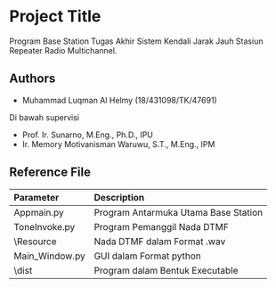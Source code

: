 
# Project Title

Program Base Station Tugas Akhir Sistem Kendali Jarak Jauh Stasiun Repeater Radio Multichannel.


## Authors

- Muhammad Luqman Al Helmy (18/431098/TK/47691)

Di bawah supervisi

- Prof. Ir. Sunarno, M.Eng., Ph.D., IPU
- Ir. Memory Motivanisman Waruwu, S.T., M.Eng., IPM


## Reference File

| Parameter | Description |
| :-------- |  :--------- |
| Appmain.py | Program Antarmuka Utama Base Station| 
| ToneInvoke.py | Program Pemanggil Nada DTMF| 
| \Resource | Nada DTMF dalam Format .wav| 
| Main_Window.py | GUI dalam Format python| 
| \dist | Program dalam Bentuk Executable|
